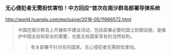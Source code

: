 ### 无心侵犯者无需担忧害怕！中方回应“首次在南沙群岛部署导弹系统
http://world.huanqiu.com/exclusive/2018-05/11966572.html
>中国在南沙群岛上开展和平建设活动，包括部署必要的国土防御设施，是维护中国主权和安全的需要，也是主权国家享有的当然权利。
>>有关部署不针对任何国家。无心侵犯者无需担忧害怕。